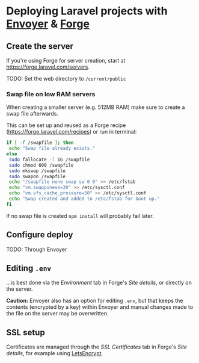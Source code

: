 # Deploying Laravel projects with [Envoyer](https://envoyer.io/) & [Forge](https://forge.laravel.com/)

## Create the server
If you're using Forge for server creation, start at https://forge.laravel.com/servers.

TODO: Set the web directory to `/current/public`

### Swap file on low RAM servers
When creating a smaller server (e.g. 512MB RAM) make sure to create a swap file afterwards.

This can be set up and reused as a Forge recipe (https://forge.laravel.com/recipes) or run in terminal:

```sh
if [ -f /swapfile ]; then
 echo "Swap file already exists."
else
 sudo fallocate -l 1G /swapfile
 sudo chmod 600 /swapfile
 sudo mkswap /swapfile
 sudo swapon /swapfile
 echo "/swapfile none swap sw 0 0" >> /etc/fstab
 echo "vm.swappiness=30" >> /etc/sysctl.conf
 echo "vm.vfs_cache_pressure=50" >> /etc/sysctl.conf
 echo "Swap created and added to /etc/fstab for boot up."
fi
```

If no swap file is created `npm install` will probably fail later.

## Configure deploy
TODO: Through Envoyer

## Editing `.env`
...is best done via the _Environment_ tab in Forge's _Site details_, or directly on the server.

**Caution:** Envoyer also has an option for editing `.env`, but that keeps the contents (encrypted by a key) within Envoyer and manual changes made to the file on the server may be overwritten.

## SSL setup
Certificates are managed through the _SSL Certificates_ tab in Forge's _Site details_, for example using [LetsEncrypt](https://letsencrypt.org).
